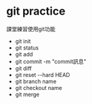# git practice

課堂練習使用git功能   
- git init   
- git status   
- git add   
- git commit -m "commit訊息"   
- git diff   
- git reset --hard HEAD   
- git branch name   
- git checkout name   
- git merge   